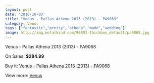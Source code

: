 ```yaml
---
layout: post
date: '2016-10-03'
title: "Venus - Pallas Athena 2013 (2013) - PA9068"
category: Venus
tags: ["fantastic","pretty","athena","made","wedding"]
image: http://img.metalkind.com/96891-thickbox_default/pa9068.jpg
---
```

Venus - Pallas Athena 2013 (2013) - PA9068

On Sales: **$284.99**
<a href="https://www.metalkind.com/en/venus/9414-pa9068.html"><amp-img layout="responsive" width="600" height="600" src="//img.metalkind.com/96891-thickbox_default/pa9068.jpg" alt="Venus - Pallas Athena 2013 (2013) - PA9068 0" /></a>
<a href="https://www.metalkind.com/en/venus/9414-pa9068.html"><amp-img layout="responsive" width="600" height="600" src="//img.metalkind.com/96892-thickbox_default/pa9068.jpg" alt="Venus - Pallas Athena 2013 (2013) - PA9068 1" /></a>

Buy it: [Venus - Pallas Athena 2013 (2013) - PA9068](https://www.metalkind.com/en/venus/9414-pa9068.html "Venus - Pallas Athena 2013 (2013) - PA9068")

View more: [Venus](https://www.metalkind.com/en/112-venus "Venus")